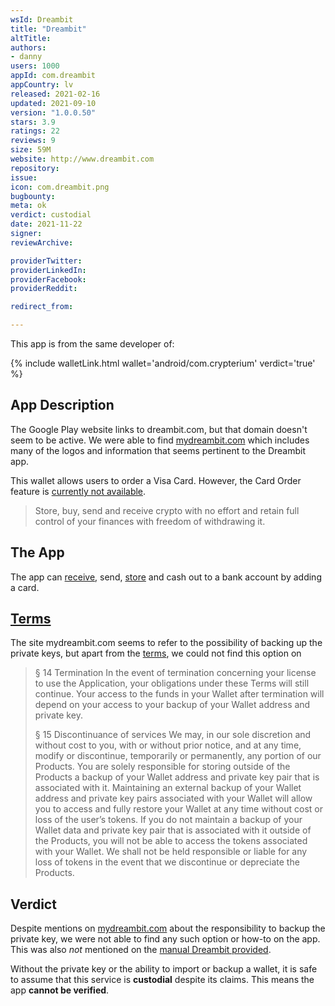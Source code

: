```yaml
---
wsId: Dreambit
title: "Dreambit"
altTitle: 
authors:
- danny
users: 1000
appId: com.dreambit
appCountry: lv
released: 2021-02-16
updated: 2021-09-10
version: "1.0.0.50"
stars: 3.9
ratings: 22
reviews: 9
size: 59M
website: http://www.dreambit.com
repository: 
issue: 
icon: com.dreambit.png
bugbounty: 
meta: ok
verdict: custodial
date: 2021-11-22
signer: 
reviewArchive:

providerTwitter: 
providerLinkedIn: 
providerFacebook: 
providerReddit: 

redirect_from:

---
```


This app is from the same developer of:

{% include walletLink.html wallet='android/com.crypterium' verdict='true' %}

## App Description

The Google Play website links to dreambit.com, but that domain doesn't seem to be active. We were able to find [mydreambit.com](https://mydreambit.com) which includes many of the logos and information that seems pertinent to the Dreambit app.

This wallet allows users to order a Visa Card. However, the Card Order feature is [currently not available](https://twitter.com/BitcoinWalletz/status/1460195298169569280).

>  Store, buy, send and receive crypto with no effort and retain full control of your finances with freedom of withdrawing it.

## The App

The app can [receive](https://twitter.com/BitcoinWalletz/status/1460194488123592707), send,  [store](https://twitter.com/BitcoinWalletz/status/1460194615831711747) and cash out to a bank account by adding a card.

## [Terms](https://mydreambit.com/terms-of-purchase.html) 

The site mydreambit.com seems to refer to the possibility of backing up the private keys, but apart from the [terms](https://mydreambit.com/terms-of-purchase.html), we could not find this option on 

> § 14 Termination
In the event of termination concerning your license to use the Application, your obligations under these Terms will still continue. Your access to the funds in your Wallet after termination will depend on your access to your backup of your Wallet address and private key.
>
> § 15 Discontinuance of services
We may, in our sole discretion and without cost to you, with or without prior notice, and at any time, modify or discontinue, temporarily or permanently, any portion of our Products. You are solely responsible for storing outside of the Products a backup of your Wallet address and private key pair that is associated with it. Maintaining an external backup of your Wallet address and private key pairs associated with your Wallet will allow you to access and fully restore your Wallet at any time without cost or loss of the user’s tokens. If you do not maintain a backup of your Wallet data and private key pair that is associated with it outside of the Products, you will not be able to access the tokens associated with your Wallet. We shall not be held responsible or liable for any loss of tokens in the event that we discontinue or depreciate the Products.

## Verdict

Despite mentions on [mydreambit.com](https://mydreambit.com/terms-of-purchase.html) about the responsibility to backup the private key, we were not able to find any such option or how-to on the app. This was also _not_ mentioned on the [manual Dreambit provided](https://mydreambit.com/pdf/DreambitAppManual-DESKTOP-EN.pdf). 

Without the private key or the ability to import or backup a wallet, it is safe to assume that this service is **custodial** despite its claims. This means the app **cannot be verified**.

